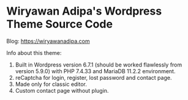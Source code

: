 # Wiryawan Adipa's Wordpress Theme Source Code

Blog: <https://wiryawanadipa.com>

Info about this theme:

1. Built in Wordpress version 6.7.1 (should be worked flawlessly from version 5.9.0) with PHP 7.4.33 and MariaDB 11.2.2 environment.
2. reCaptcha for login, register, lost password and contact page.
3. Made only for classic editor.
4. Custom contact page without plugin.
